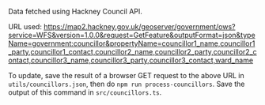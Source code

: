 Data fetched using Hackney Council API.

URL used: https://map2.hackney.gov.uk/geoserver/government/ows?service=WFS&version=1.0.0&request=GetFeature&outputFormat=json&typeName=government:councillor&propertyName=councillor1_name,councillor1_party,councillor1_contact,councillor2_name,councillor2_party,councillor2_contact,councillor3_name,councillor3_party,councillor3_contact,ward_name

To update, save the result of a browser GET request to the above URL in `utils/councillors.json`, then do `npm run process-councillors`. Save the output of this command in `src/councillors.ts`.

